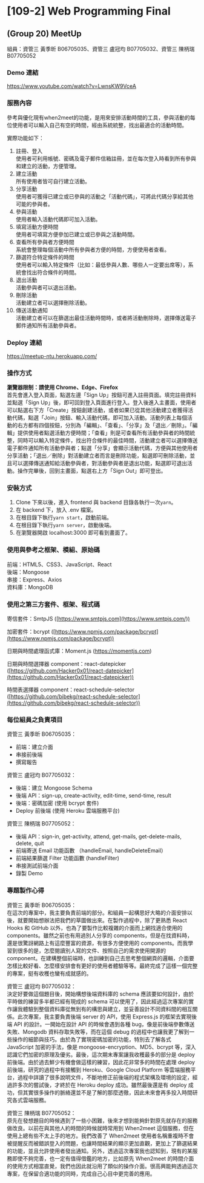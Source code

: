 # [109-2] Web Programming Final
## (Group 20) MeetUp
組員：資管三 黃季昕 B06705035、資管三 盧冠均 B07705032、資管三 陳柄瑞 B07705052

### Demo 連結
https://www.youtube.com/watch?v=LwnsKW9VceA

### 服務內容  
<!-- 參考與優化現有when2meet，主要功能為安排活動時間，參與活動的每位使用者可以輸入自己有空的時間，經由系統統整，找出最適合的活動時間。同時增加更貼近使用者需求的功能，比如：建立帳戶資料、filter排序、發送email通知等，並且改良UI/UX，提升使用者的體驗。 -->
參考與優化現有when2meet的功能，是用來安排活動時間的工具，參與活動的每位使用者可以輸入自己有空的時間，經由系統統整，找出最適合的活動時間。  

實際功能如下：  
1. 註冊、登入  
  使用者可利用帳號、密碼及電子郵件信箱註冊，並在每次登入時看到所有參與和建立的活動，方便管理。
2. 建立活動  
  所有使用者皆可自行建立活動。
3. 分享活動  
  使用者可獲得已建立或已參與的活動之「活動代碼」，可將此代碼分享給其他可能的參與者。
4. 參與活動  
  使用者輸入活動代碼即可加入活動。
5. 填寫活動方便時間  
  使用者可填寫方便參加已建立或已參與之活動時間。
6. 查看所有參與者方便時間  
  系統會整理每個活動中所有參與者方便的時間，方便使用者查看。
7. 篩選符合特定條件的時間  
  使用者可以輸入特定條件（比如：最低參與人數、哪些人一定要出席等），系統會找出符合條件的時間。
8. 退出活動  
  活動參與者可以退出活動。
9. 刪除活動  
  活動建立者可以選擇刪除活動。
10. 傳送活動通知  
  活動建立者可以在篩選出最佳活動時間時，或者將活動刪除時，選擇傳送電子郵件通知所有活動參與者。

### Deploy 連結
https://meetup-ntu.herokuapp.com/

### 操作方式
__瀏覽器限制：請使用 Chrome、Edge、Firefox__  
首先會進入登入頁面，點選左邊「Sign Up」按鈕可進入註冊頁面。填完註冊資料並點選「Sign Up」後，即可回到登入頁面進行登入。登入後進入主畫面，使用者可以點選右下方「Create」按鈕創建活動，或者如果已從其他活動建立者獲得活動代碼，點選「Join」按鈕、輸入活動代碼，即可加入活動。活動列表上每個活動的右方都有四個按鈕，分別為「編輯」、「查看」、「分享」及「退出／刪除」。「編輯」提供使用者點選活動方便時間；「查看」則是可查看所有活動參與者的時間統整，同時可以輸入特定條件，找出符合條件的最佳時間，活動建立者可以選擇傳送電子郵件通知所有活動參與者；點選「分享」會顯示活動代碼，方便與其他使用者分享活動；「退出／刪除」對活動建立者而言是刪除功能，點選即可刪除活動，並且可以選擇傳送通知給活動參與者，對活動參與者是退出功能，點選即可退出活動。操作完畢後，回到主畫面，點選右上方「Sign Out」即可登出。

### 安裝方式  
<!-- only in README -->
1. Clone 下來以後，進入 frontend 與 backend 目錄各執行一次`yarn`。
2. 在 backend 下，放入 .env 檔案。
3. 在根目錄下執行`yarn start`，啟動前端。
4. 在根目錄下執行`yarn server`，啟動後端。
5. 在瀏覽器開啟 localhost:3000 即可看到畫面了。

<!--### 其他說明-->

### 使用與參考之框架、模組、原始碼
前端：HTML5、CSS3、JavaScript、React  
後端：Mongoose  
串接：Express、Axios  
資料庫：MongoDB

### 使用之第三方套件、框架、程式碼
寄信套件：SmtpJS ([https://www.smtpjs.com](https://www.smtpjs.com/))

加密套件：bcrypt ([https://www.npmjs.com/package/bcrypt](https://www.npmjs.com/package/bcrypt))

日期與時間處理函式庫：Moment.js (https://momentjs.com)

日期與時間選擇器 component：react-datepicker ([https://github.com/Hacker0x01/react-datepicker](https://github.com/Hacker0x01/react-datepicker))

時間表選擇器 component：react-schedule-selector ([https://github.com/bibekg/react-schedule-selector](https://github.com/bibekg/react-schedule-selector))

### 每位組員之負責項目
<!-- only in README -->
資管三 黃季昕 B06705035：  
- 前端：建立介面
- 串接前後端
- 撰寫報告

資管三 盧冠均 B07705032：  
- 後端：建立 Mongoose Schema
- 後端 API：sign-up, create-activity, edit-time, send-time, result
- 後端：密碼加密 (使用 bcrypt 套件)
- Deploy 前後端 (使用 Heroku 雲端服務平台)  

資管三 陳柄瑞 B07705052：  
- 後端 API：sign-in, get-activity, attend, get-mails, get-delete-mails, delete, quit
- 前端寄送 Email 功能函數 （handleEmail, handleDeleteEmail）
- 前端結果篩選 Filter 功能函數 (handleFilter)
- 串接測試前端介面
- 錄製 Demo

### 專題製作心得
資管三 黃季昕 B06705035：  
在這次的專案中，我主要負責前端的部分。和組員一起構思好大略的介面安排以後，就要開始想辦法把我們的草圖做出來。在製作過程中，除了更熟悉 React Hooks 和 GitHub 以外，也為了要製作比較複雜的介面而上網找適合使用的 components。雖然之前也有用過別人分享的 components，但是在找資料時，還是很驚訝網路上有這麼豐富的資源，有很多方便使用的 components。而我學習到很多的是，怎麼閱讀別人寫的文件、按照自己的需求使用開源的 component。在建構整個前端時，也訓練到自己去思考整個網頁的邏輯，介面要怎樣比較好看、怎麼樣安排會有更好的使用者體驗等等。最終完成了這樣一個完整的專案，挺有收穫也蠻有成就感的。

資管三 盧冠均 B07705032：  
決定好要做這個題目後，開始構想後端資料庫的 schema 應該要如何設計，由於平時做的練習多半都已經有現成的 schema 可以使用了，因此經過這次專案的實作讓我體驗到整個資料庫從無到有的構思與建立，並妥善設計不同資料間的相互關係。此次專案，我主要負責後端 server 的 API，使用 Express.js 的框架去實現後端 API 的設計。一開始在設計 API 的時候會遇到各種 bug，像是前後端參數傳送失敗、Mongodb 資料存取失敗等，而在這個 debug 的過程中也讓我更了解到一些操作的細節與技巧。由於為了實現密碼加密的功能，特別去了解各式 JavaScript 加密的手法，像是 mongoose-encryption、MD5、bcrypt 等，深入認識它們加密的原理及優劣。最後，這次期末專案讓我收穫最多的部分是 deploy 前後端。由於過去鮮少有機會做這樣的練習，因此花非常多的時間在處理 deploy 前後端，研究的過程中有接觸到 Heroku、Google Cloud Platform 等雲端服務平台，過程中詳讀了很多說明文件，不斷地修正前後端的程式架構及環境的設定，經過許多次的嘗試後，才終於在 Heroku deploy 成功。雖然最後還是有 deploy 成功，但其實很多操作的脈絡還並不是了解的那麼透徹，因此未來會再多投入時間研究各式雲端服務。  

資管三 陳柄瑞 B07705052：  
原先在發想題目的時候遇到了一些小困難，後來才想到能夠針對原先就存在的服務做改良。以前在與其他人約時間的時候就時常用到 When2meet 這個服務，但在使用上總有些不太上手的地方。我們改善了 When2meet 使用者名稱重複時不會被提醒反而被錯誤登入的問題，也讓時間結果的顯示更加直觀，更加上了篩選結果的功能，並且允許使用者發出通知。另外，透過這次專案我也認知到，現有的某服務即使不夠完善，也一定有值得借鑑的地方，比如原先 When2meet 的時間介面的使用方式相當直覺，我們也因此就沿用了類似的操作介面。很高興能夠透過這次專案，在保留合適功能的同時，完成自己心目中更完善的應用。


<!--
安裝方式/服務內容/心得/deploy連結/demo連結


PO 文的第一行請統一加上 [109-2] Web Programming Final 作為標題
專題題目名稱 // 前面請加上組別: (Group xx) Your Title
Demo 影片連結
描述這個服務在做什麼
Deployed 連結 (如有自己有安全性的疑慮，則可以不用在 FB 社團公告此項)
(如果有給 deployed 連結) 使用/操作方式 (含伺服器端以及使用者端)
(Optional, 如果你有另外建立一個開源的 repo) Github link (請不要給成你的 private wp1092 repo <= 別人看不到)
其他說明
使用與參考之框架/模組/原始碼
使用之第三方套件、框架、程式碼
專題製作心得-->
